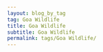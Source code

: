 ```yaml
---
layout: blog_by_tag
tag: Goa Wildlife
title: Goa Wildlife
subtitle: Goa Wildlife
permalink: tags/Goa Wildlife/
---
```

